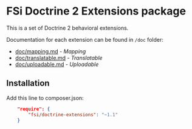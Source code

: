 # FSi Doctrine 2 Extensions package #

This is a set of Doctrine 2 behavioral extensions.

Documentation for each extension can be found in ``/doc`` folder:

- [doc/mapping.md](doc/mapping.md) - *Mapping*
- [doc/translatable.md](doc/translatable.md) - *Translatable*
- [doc/uploadable.md](doc/uploadable.md) - *Uploadable*

## Installation

Add this line to composer.json:

```json
    "require": {
        "fsi/doctrine-extensions": "~1.1"
    }
```
